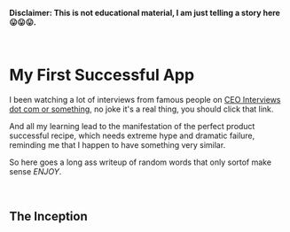 **Disclaimer: This is not educational material, I am just telling a story here 😛😛😛.**

<br />

# My First Successful App

I been watching a lot of interviews from famous people on [CEO Interviews dot com or something](https://ceointerviews.softr.app/), no joke it's a real thing, you should click that link.

And all my learning lead to the manifestation of the perfect product successful recipe, which needs extreme hype and dramatic failure, reminding me that I happen to have something very similar.

So here goes a long ass writeup of random words that only sortof make sense _ENJOY_.

<br />

## The Inception
